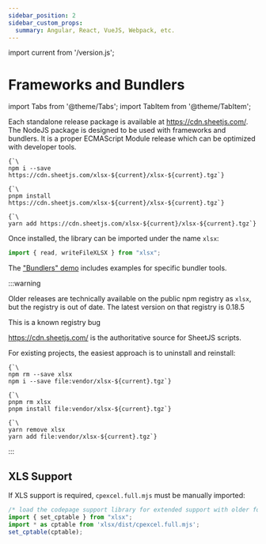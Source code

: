 ```yaml
---
sidebar_position: 2
sidebar_custom_props:
  summary: Angular, React, VueJS, Webpack, etc.
---
```


import current from '/version.js';

# Frameworks and Bundlers

import Tabs from '@theme/Tabs';
import TabItem from '@theme/TabItem';

Each standalone release package is available at <https://cdn.sheetjs.com/>.  The
NodeJS package is designed to be used with frameworks and bundlers.  It is a
proper ECMAScript Module release which can be optimized with developer tools.

<Tabs>
  <TabItem value="npm" label="npm">
<pre><code parentName="pre" {...{"className": "language-bash"}}>{`\
npm i --save https://cdn.sheetjs.com/xlsx-${current}/xlsx-${current}.tgz`}
</code></pre>
  </TabItem>
  <TabItem value="pnpm" label="pnpm">
<pre><code parentName="pre" {...{"className": "language-bash"}}>{`\
pnpm install https://cdn.sheetjs.com/xlsx-${current}/xlsx-${current}.tgz`}
</code></pre>
  </TabItem>
  <TabItem value="yarn" label="Yarn" default>
<pre><code parentName="pre" {...{"className": "language-bash"}}>{`\
yarn add https://cdn.sheetjs.com/xlsx-${current}/xlsx-${current}.tgz`}
</code></pre>
  </TabItem>
</Tabs>

Once installed, the library can be imported under the name `xlsx`:

```js
import { read, writeFileXLSX } from "xlsx";
```

The ["Bundlers" demo](../../demos/bundler) includes examples for specific
bundler tools.

:::warning

Older releases are technically available on the public npm registry as `xlsx`,
but the registry is out of date.  The latest version on that registry is 0.18.5

This is a known registry bug

<https://cdn.sheetjs.com/> is the authoritative source for SheetJS scripts.

For existing projects, the easiest approach is to uninstall and reinstall:

<Tabs>
  <TabItem value="npm" label="npm">
<pre><code parentName="pre" {...{"className": "language-bash"}}>{`\
npm rm --save xlsx
npm i --save file:vendor/xlsx-${current}.tgz`}
</code></pre>
  </TabItem>
  <TabItem value="pnpm" label="pnpm">
<pre><code parentName="pre" {...{"className": "language-bash"}}>{`\
pnpm rm xlsx
pnpm install file:vendor/xlsx-${current}.tgz`}
</code></pre>
  </TabItem>
  <TabItem value="yarn" label="Yarn" default>
<pre><code parentName="pre" {...{"className": "language-bash"}}>{`\
yarn remove xlsx
yarn add file:vendor/xlsx-${current}.tgz`}
</code></pre>
  </TabItem>
</Tabs>

:::

## XLS Support

If XLS support is required, `cpexcel.full.mjs` must be manually imported:

```js
/* load the codepage support library for extended support with older formats  */
import { set_cptable } from "xlsx";
import * as cptable from 'xlsx/dist/cpexcel.full.mjs';
set_cptable(cptable);
```

